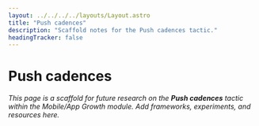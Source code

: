```yaml
---
layout: ../../../../layouts/Layout.astro
title: "Push cadences"
description: "Scaffold notes for the Push cadences tactic."
headingTracker: false
---
```

# Push cadences

_This page is a scaffold for future research on the **Push cadences** tactic within the Mobile/App Growth module. Add frameworks, experiments, and resources here._
